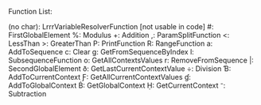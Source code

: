 Function List:

(no char): LrrrVariableResolverFunction [not usable in code]
\#: FirstGlobalElement
%: Modulus
+: Addition
,: ParamSplitFunction
<: LessThan
\>: GreaterThan
P: PrintFunction
R: RangeFunction
a: AddToSequence
c: Clear
g: GetFromSequenceByIndex
l: SubsequenceFunction
o: GetAllContextsValues
r: RemoveFromSequence
|: SecondGlobalElement
ð: GetLastCurrentContextValue
÷: Division
Ɓ: AddToCurrentContext
Ƒ: GetAllCurrentContextValues
ɠ: AddToGlobalContext
Ḃ: GetGlobalContext
Ḥ: GetCurrentContext
⁻: Subtraction
